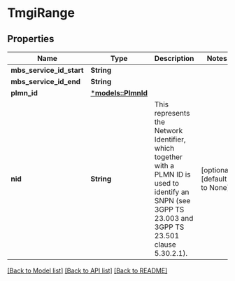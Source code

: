 # TmgiRange

## Properties
Name | Type | Description | Notes
------------ | ------------- | ------------- | -------------
**mbs_service_id_start** | **String** |  | 
**mbs_service_id_end** | **String** |  | 
**plmn_id** | [***models::PlmnId**](PlmnId.md) |  | 
**nid** | **String** | This represents the Network Identifier, which together with a PLMN ID is used to identify an SNPN (see 3GPP TS 23.003 and 3GPP TS 23.501 clause 5.30.2.1).   | [optional] [default to None]

[[Back to Model list]](../README.md#documentation-for-models) [[Back to API list]](../README.md#documentation-for-api-endpoints) [[Back to README]](../README.md)


